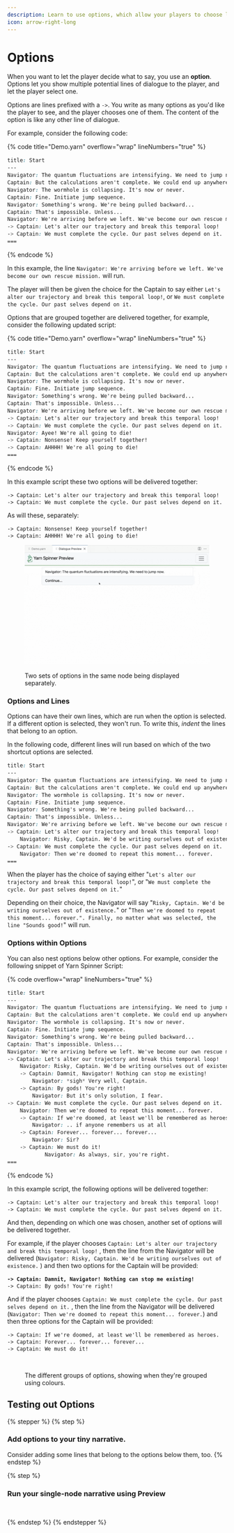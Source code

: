 ```yaml
---
description: Learn to use options, which allow your players to choose lines of dialogue.
icon: arrow-right-long
---
```


# Options

When you want to let the player decide what to say, you use an **option**. Options let you show multiple potential lines of dialogue to the player, and let the player select one.

Options are lines prefixed with a `->`. You write as many options as you'd like the player to see, and the player chooses one of them. The content of the option is like any other line of dialogue.

For example, consider the following code:

{% code title="Demo.yarn" overflow="wrap" lineNumbers="true" %}
```css
title: Start
---
Navigator: The quantum fluctuations are intensifying. We need to jump now.
Captain: But the calculations aren't complete. We could end up anywhere.
Navigator: The wormhole is collapsing. It's now or never.
Captain: Fine. Initiate jump sequence.
Navigator: Something's wrong. We're being pulled backward...
Captain: That's impossible. Unless...
Navigator: We're arriving before we left. We've become our own rescue mission.
-> Captain: Let's alter our trajectory and break this temporal loop!
-> Captain: We must complete the cycle. Our past selves depend on it.
===
```
{% endcode %}

In this example, the line `Navigator: We're arriving before we left. We've become our own rescue mission.` will run.&#x20;

The player will then be given the choice for the Captain to say either `Let's alter our trajectory and break this temporal loop!`, or `We must complete the cycle. Our past selves depend on it.`

Options that are grouped together are delivered together, for example, consider the following updated script:

{% code title="Demo.yarn" overflow="wrap" lineNumbers="true" %}
```css
title: Start
---
Navigator: The quantum fluctuations are intensifying. We need to jump now.
Captain: But the calculations aren't complete. We could end up anywhere.
Navigator: The wormhole is collapsing. It's now or never.
Captain: Fine. Initiate jump sequence.
Navigator: Something's wrong. We're being pulled backward...
Captain: That's impossible. Unless...
Navigator: We're arriving before we left. We've become our own rescue mission.
-> Captain: Let's alter our trajectory and break this temporal loop!
-> Captain: We must complete the cycle. Our past selves depend on it.
Navigator: Ayee! We're all going to die!
-> Captain: Nonsense! Keep yourself together!
-> Captain: AHHHH! We're all going to die!
===
```
{% endcode %}

In this example script these two options will be delivered together:

```yarnspinner
-> Captain: Let's alter our trajectory and break this temporal loop!
-> Captain: We must complete the cycle. Our past selves depend on it.
```

As will these, separately:

```
-> Captain: Nonsense! Keep yourself together!
-> Captain: AHHHH! We're all going to die!
```

<figure><img src="../../.gitbook/assets/demo.gif" alt=""><figcaption><p>Two sets of options in the same node being displayed separately.</p></figcaption></figure>

### Options and Lines

Options can have their own lines, which are run when the option is selected. If a different option is selected, they won't run. To write this, _indent_ the lines that belong to an option.

In the following code, different lines will run based on which of the two shortcut options are selected.

```css
title: Start
---
Navigator: The quantum fluctuations are intensifying. We need to jump now.
Captain: But the calculations aren't complete. We could end up anywhere.
Navigator: The wormhole is collapsing. It's now or never.
Captain: Fine. Initiate jump sequence.
Navigator: Something's wrong. We're being pulled backward...
Captain: That's impossible. Unless...
Navigator: We're arriving before we left. We've become our own rescue mission.
-> Captain: Let's alter our trajectory and break this temporal loop!
    Navigator: Risky, Captain. We'd be writing ourselves out of existence.
-> Captain: We must complete the cycle. Our past selves depend on it.
    Navigator: Then we're doomed to repeat this moment... forever.
===
```

When the player has the choice of saying either "`Let's alter our trajectory and break this temporal loop!`", or "`We must complete the cycle. Our past selves depend on it.`"&#x20;

Depending on their choice, the Navigator will say "`Risky, Captain. We'd be writing ourselves out of existence.`" or "`Then we're doomed to repeat this moment... forever.". Finally, no matter what was selected, the line "Sounds good!`" will run.

### Options within Options

You can also nest options below other options. For example, consider the following snippet of Yarn Spinner Script:

{% code overflow="wrap" lineNumbers="true" %}
```css
title: Start
---
Navigator: The quantum fluctuations are intensifying. We need to jump now.
Captain: But the calculations aren't complete. We could end up anywhere.
Navigator: The wormhole is collapsing. It's now or never.
Captain: Fine. Initiate jump sequence.
Navigator: Something's wrong. We're being pulled backward...
Captain: That's impossible. Unless...
Navigator: We're arriving before we left. We've become our own rescue mission.
-> Captain: Let's alter our trajectory and break this temporal loop!
    Navigator: Risky, Captain. We'd be writing ourselves out of existence.
    -> Captain: Damnit, Navigator! Nothing can stop me existing!
        Navigator: *sigh* Very well, Captain.
    -> Captain: By gods! You're right!
        Navigator: But it's only solution, I fear.
-> Captain: We must complete the cycle. Our past selves depend on it.
    Navigator: Then we're doomed to repeat this moment... forever.
    -> Captain: If we're doomed, at least we'll be remembered as heroes.
        Navigator: .. if anyone remembers us at all
    -> Captain: Forever... forever... forever...
        Navigator: Sir?
    -> Captain: We must do it!
            Navigator: As always, sir, you're right.
===
```
{% endcode %}

In this example script, the following options will be delivered together:

```
-> Captain: Let's alter our trajectory and break this temporal loop!
-> Captain: We must complete the cycle. Our past selves depend on it.
```

And then, depending on which one was chosen, another set of options will be delivered together.&#x20;

For example, if the player chooses `Captain: Let's alter our trajectory and break this temporal loop!` , then the line from the Navigator will be delivered (`Navigator: Risky, Captain. We'd be writing ourselves out of existence.` ) and then two options for the Captain will be provided:

<pre><code><strong>-> Captain: Damnit, Navigator! Nothing can stop me existing!
</strong>-> Captain: By gods! You're right!
</code></pre>

And if the player chooses `Captain: We must complete the cycle. Our past selves depend on it.` , then the line from the Navigator will be delivered (`Navigator: Then we're doomed to repeat this moment... forever.`) and then three options for the Captain will be provided:

```
-> Captain: If we're doomed, at least we'll be remembered as heroes.
-> Captain: Forever... forever... forever...
-> Captain: We must do it!
```

<figure><img src="../../.gitbook/assets/Screenshot 2025-04-16 at 12.23.09 pm.png" alt=""><figcaption><p>The different groups of options, showing when they're grouped using colours.</p></figcaption></figure>

## Testing out Options

{% stepper %}
{% step %}
### Add options to your tiny narrative.

Consider adding some lines that belong to the options below them, too.
{% endstep %}

{% step %}
### Run your single-node narrative using Preview

<figure><img src="../../.gitbook/assets/Screenshot 2025-03-07 at 1.56.45 pm.png" alt=""><figcaption></figcaption></figure>
{% endstep %}
{% endstepper %}
